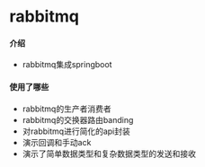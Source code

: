 # rabbitmq

#### 介绍
- rabbitmq集成springboot
#### 使用了哪些
- rabbitmq的生产者消费者
- rabbitmq的交换器路由banding
- 对rabbitmq进行简化的api封装
- 演示回调和手动ack
- 演示了简单数据类型和复杂数据类型的发送和接收

